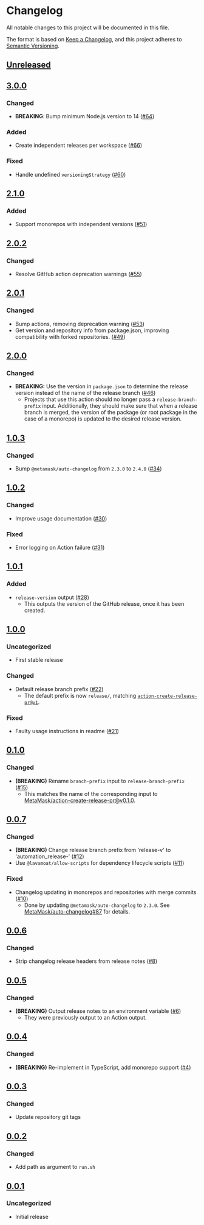 # Changelog
All notable changes to this project will be documented in this file.

The format is based on [Keep a Changelog](https://keepachangelog.com/en/1.0.0/),
and this project adheres to [Semantic Versioning](https://semver.org/spec/v2.0.0.html).

## [Unreleased]

## [3.0.0]
### Changed
- **BREAKING**: Bump minimum Node.js version to 14 ([#64](https://github.com/MetaMask/action-publish-release/pull/64))

### Added
- Create independent releases per workspace ([#66](https://github.com/MetaMask/action-publish-release/pull/66))

### Fixed
- Handle undefined `versioningStrategy` ([#60](https://github.com/MetaMask/action-publish-release/pull/60))

## [2.1.0]
### Added
- Support monorepos with independent versions ([#51](https://github.com/MetaMask/action-publish-release/pull/51))

## [2.0.2]
### Changed
- Resolve GitHub action deprecation warnings ([#55](https://github.com/MetaMask/action-publish-release/pull/55))

## [2.0.1]
### Changed
- Bump actions, removing deprecation warning ([#53](https://github.com/MetaMask/action-publish-release/pull/53))
- Get version and repository info from package.json, improving compatibility with forked repositories. ([#49](https://github.com/MetaMask/action-publish-release/pull/49))

## [2.0.0]
### Changed
- **BREAKING:** Use the version in `package.json` to determine the release version instead of the name of the release branch ([#46](https://github.com/MetaMask/action-publish-release/pull/46))
  - Projects that use this action should no longer pass a `release-branch-prefix` input. Additionally, they should make sure that when a release branch is merged, the version of the package (or root package in the case of a monorepo) is updated to the desired release version.

## [1.0.3]
### Changed
- Bump `@metamask/auto-changelog` from `2.3.0` to `2.4.0` ([#34](https://github.com/MetaMask/action-publish-release/pull/34))

## [1.0.2]
### Changed
- Improve usage documentation ([#30](https://github.com/MetaMask/action-publish-release/pull/30))

### Fixed
- Error logging on Action failure ([#31](https://github.com/MetaMask/action-publish-release/pull/31))

## [1.0.1]
### Added
- `release-version` output ([#28](https://github.com/MetaMask/action-publish-release/pull/28))
  - This outputs the version of the GitHub release, once it has been created.

## [1.0.0]
### Uncategorized
- First stable release

### Changed
- Default release branch prefix ([#22](https://github.com/MetaMask/action-publish-release/pull/22))
  - The default prefix is now `release/`, matching [`action-create-release-pr@v1`](https://github.com/MetaMask/action-create-release-pr).

### Fixed
- Faulty usage instructions in readme ([#21](https://github.com/MetaMask/action-publish-release/pull/21))

## [0.1.0]
### Changed
- **(BREAKING)** Rename `branch-prefix` input to `release-branch-prefix` ([#15](https://github.com/MetaMask/action-publish-release/pull/15))
  - This matches the name of the corresponding input to [MetaMask/action-create-release-pr@v0.1.0](https://github.com/MetaMask/action-create-release-pr).

## [0.0.7]
### Changed
- **(BREAKING)** Change release branch prefix from 'release-v' to 'automation_release-' ([#12](https://github.com/MetaMask/action-publish-release/pull/12))
- Use `@lavamoat/allow-scripts` for dependency lifecycle scripts ([#11](https://github.com/MetaMask/action-publish-release/pull/11))

### Fixed
- Changelog updating in monorepos and repositories with merge commits ([#10](https://github.com/MetaMask/action-publish-release/pull/10))
  - Done by updating `@metamask/auto-changelog` to `2.3.0`. See [MetaMask/auto-changelog#87](https://github.com/MetaMask/auto-changelog/pull/87) for details.

## [0.0.6]
### Changed
- Strip changelog release headers from release notes ([#8](https://github.com/MetaMask/action-publish-release/pull/8))

## [0.0.5]
### Changed
- **(BREAKING)** Output release notes to an environment variable ([#6](https://github.com/MetaMask/action-publish-release/pull/6))
  - They were previously output to an Action output.

## [0.0.4]
### Changed
- **(BREAKING)** Re-implement in TypeScript, add monorepo support ([#4](https://github.com/MetaMask/action-publish-release/pull/4))

## [0.0.3]
### Changed
- Update repository git tags

## [0.0.2]
### Changed
- Add path as argument to `run.sh`

## [0.0.1]
### Uncategorized
- Initial release

[Unreleased]: https://github.com/MetaMask/action-publish-release/compare/v3.0.0...HEAD
[3.0.0]: https://github.com/MetaMask/action-publish-release/compare/v2.1.0...v3.0.0
[2.1.0]: https://github.com/MetaMask/action-publish-release/compare/v2.0.2...v2.1.0
[2.0.2]: https://github.com/MetaMask/action-publish-release/compare/v2.0.1...v2.0.2
[2.0.1]: https://github.com/MetaMask/action-publish-release/compare/v2.0.0...v2.0.1
[2.0.0]: https://github.com/MetaMask/action-publish-release/compare/v1.0.3...v2.0.0
[1.0.3]: https://github.com/MetaMask/action-publish-release/compare/v1.0.2...v1.0.3
[1.0.2]: https://github.com/MetaMask/action-publish-release/compare/v1.0.1...v1.0.2
[1.0.1]: https://github.com/MetaMask/action-publish-release/compare/v1.0.0...v1.0.1
[1.0.0]: https://github.com/MetaMask/action-publish-release/compare/v0.1.0...v1.0.0
[0.1.0]: https://github.com/MetaMask/action-publish-release/compare/v0.0.7...v0.1.0
[0.0.7]: https://github.com/MetaMask/action-publish-release/compare/v0.0.6...v0.0.7
[0.0.6]: https://github.com/MetaMask/action-publish-release/compare/v0.0.5...v0.0.6
[0.0.5]: https://github.com/MetaMask/action-publish-release/compare/v0.0.4...v0.0.5
[0.0.4]: https://github.com/MetaMask/action-publish-release/compare/v0.0.3...v0.0.4
[0.0.3]: https://github.com/MetaMask/action-publish-release/compare/v0.0.2...v0.0.3
[0.0.2]: https://github.com/MetaMask/action-publish-release/compare/v0.0.1...v0.0.2
[0.0.1]: https://github.com/MetaMask/action-publish-release/releases/tag/v0.0.1

